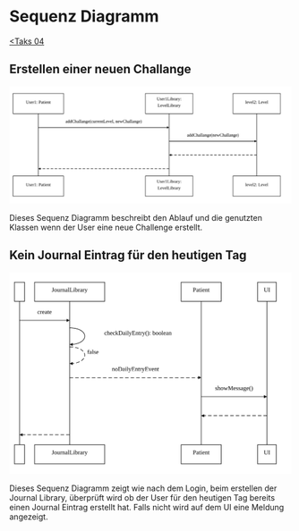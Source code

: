 # Sequenz Diagramm

[<Taks 04](../Task04.md)

## Erstellen einer neuen Challange

![Create Challange](./CreateChallange.svg)

Dieses Sequenz Diagramm beschreibt den Ablauf und die genutzten Klassen wenn der User eine neue Challenge erstellt.

## Kein Journal Eintrag für den heutigen Tag

![No Entry](./NoEntry.svg)

Dieses Sequenz Diagramm zeigt wie nach dem Login, beim erstellen der Journal Library, überprüft wird ob der User für den heutigen Tag bereits einen Journal Eintrag erstellt hat. Falls nicht wird auf dem UI eine Meldung angezeigt.
